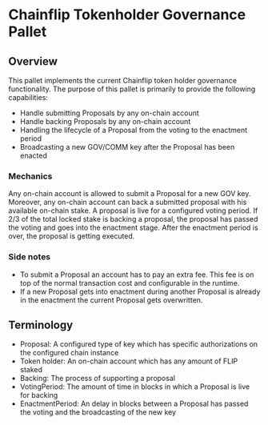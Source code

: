 # Chainflip Tokenholder Governance Pallet

## Overview

This pallet implements the current Chainflip token holder governance functionality. The purpose of this pallet is primarily to provide the following capabilities:

- Handle submitting Proposals by any on-chain account
- Handle backing Proposals by any on-chain account
- Handling the lifecycle of a Proposal from the voting to the enactment period
- Broadcasting a new GOV/COMM key after the Proposal has been enacted

### Mechanics

Any on-chain account is allowed to submit a Proposal for a new GOV key. Moreover, any on-chain account can back a submitted proposal with his available on-chain stake. A proposal is live for a configured voting period. If 2/3 of the total locked stake is backing a proposal, the proposal has passed the voting and goes into the enactment stage. After the enactment period is over, the proposal is getting executed.

### Side notes

- To submit a Proposal an account has to pay an extra fee. This fee is on top of the normal transaction cost and configurable in the runtime.
- If a new Proposal gets into enactment during another Proposal is already in the enactment the current Proposal gets overwritten.

## Terminology

- Proposal: A configured type of key which has specific authorizations on the configured chain instance
- Token holder: An on-chain account which has any amount of FLIP staked
- Backing: The process of supporting a proposal
- VotingPeriod: The amount of time in blocks in which a Proposal is live for backing
- EnactmentPeriod: An delay in blocks between a Proposal has passed the voting and the broadcasting of the new key
